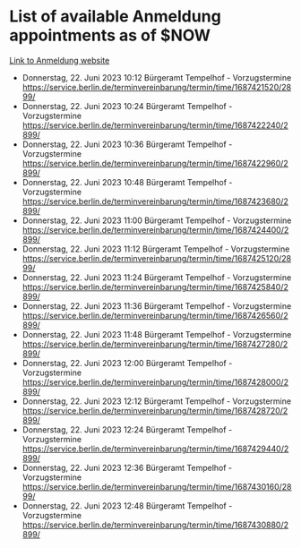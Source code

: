 # List of available Anmeldung appointments as of $NOW
[Link to Anmeldung website](https://service.berlin.de/terminvereinbarung/termin/tag.php?termin=1&anliegen[]=120686&dienstleisterlist=122210,122217,327316,122219,327312,122227,327314,122231,327346,122243,327348,122254,122252,329742,122260,329745,122262,329748,122271,327278,122273,327274,122277,327276,330436,122280,327294,122282,327290,122284,327292,122291,327270,122285,327266,122286,327264,122296,327268,150230,329760,122297,327286,122294,327284,122312,329763,122314,329775,122304,327330,122311,327334,122309,327332,317869,122281,327352,122279,329772,122283,122276,327324,122274,327326,122267,329766,122246,327318,122251,327320,122257,327322,122208,327298,122226,327300&herkunft=http%3A%2F%2Fservice.berlin.de%2Fdienstleistung%2F120686%2F)
- Donnerstag, 22. Juni 2023 10:12 Bürgeramt Tempelhof - Vorzugstermine https://service.berlin.de/terminvereinbarung/termin/time/1687421520/2899/
- Donnerstag, 22. Juni 2023 10:24 Bürgeramt Tempelhof - Vorzugstermine https://service.berlin.de/terminvereinbarung/termin/time/1687422240/2899/
- Donnerstag, 22. Juni 2023 10:36 Bürgeramt Tempelhof - Vorzugstermine https://service.berlin.de/terminvereinbarung/termin/time/1687422960/2899/
- Donnerstag, 22. Juni 2023 10:48 Bürgeramt Tempelhof - Vorzugstermine https://service.berlin.de/terminvereinbarung/termin/time/1687423680/2899/
- Donnerstag, 22. Juni 2023 11:00 Bürgeramt Tempelhof - Vorzugstermine https://service.berlin.de/terminvereinbarung/termin/time/1687424400/2899/
- Donnerstag, 22. Juni 2023 11:12 Bürgeramt Tempelhof - Vorzugstermine https://service.berlin.de/terminvereinbarung/termin/time/1687425120/2899/
- Donnerstag, 22. Juni 2023 11:24 Bürgeramt Tempelhof - Vorzugstermine https://service.berlin.de/terminvereinbarung/termin/time/1687425840/2899/
- Donnerstag, 22. Juni 2023 11:36 Bürgeramt Tempelhof - Vorzugstermine https://service.berlin.de/terminvereinbarung/termin/time/1687426560/2899/
- Donnerstag, 22. Juni 2023 11:48 Bürgeramt Tempelhof - Vorzugstermine https://service.berlin.de/terminvereinbarung/termin/time/1687427280/2899/
- Donnerstag, 22. Juni 2023 12:00 Bürgeramt Tempelhof - Vorzugstermine https://service.berlin.de/terminvereinbarung/termin/time/1687428000/2899/
- Donnerstag, 22. Juni 2023 12:12 Bürgeramt Tempelhof - Vorzugstermine https://service.berlin.de/terminvereinbarung/termin/time/1687428720/2899/
- Donnerstag, 22. Juni 2023 12:24 Bürgeramt Tempelhof - Vorzugstermine https://service.berlin.de/terminvereinbarung/termin/time/1687429440/2899/
- Donnerstag, 22. Juni 2023 12:36 Bürgeramt Tempelhof - Vorzugstermine https://service.berlin.de/terminvereinbarung/termin/time/1687430160/2899/
- Donnerstag, 22. Juni 2023 12:48 Bürgeramt Tempelhof - Vorzugstermine https://service.berlin.de/terminvereinbarung/termin/time/1687430880/2899/
